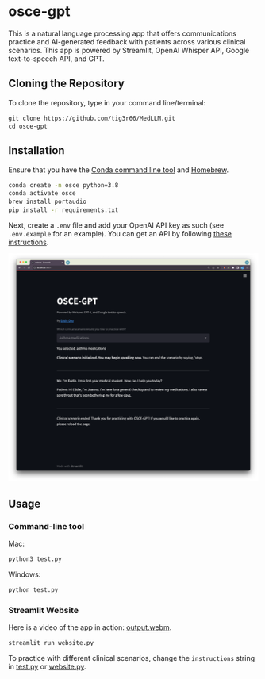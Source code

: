 # osce-gpt

This is a natural language processing app that offers communications practice and AI-generated feedback with patients across various clinical scenarios. This app is powered by Streamlit, OpenAI Whisper API, Google text-to-speech API, and GPT.

## Cloning the Repository

To clone the repository, type in your command line/terminal:

```
git clone https://github.com/tig3r66/MedLLM.git
cd osce-gpt
```

## Installation

Ensure that you have the [Conda command line tool](https://docs.conda.io/projects/conda/en/latest/user-guide/install/index.html) and [Homebrew](https://brew.sh/).

```bash
conda create -n osce python=3.8
conda activate osce
brew install portaudio
pip install -r requirements.txt
```

Next, create a `.env` file and add your OpenAI API key as such (see `.env.example` for an example). You can get an API by following [these instructions](https://help.openai.com/en/articles/4936850-where-do-i-find-my-secret-api-key).

![Screenshot of the OSCE-GPT app](https://raw.githubusercontent.com/tig3r66/osce-gpt/main/streamlit_osce.png)

## Usage

### Command-line tool

Mac:
```python
python3 test.py
```

Windows:
```python
python test.py
```

### Streamlit Website

Here is a video of the app in action: [output.webm](https://github.com/tig3r66/osce-gpt/blob/main/example_session/Example%202/output.webm).

```bash
streamlit run website.py
```

To practice with different clinical scenarios, change the `instructions` string in [test.py](https://github.com/tig3r66/osce-gpt/blob/main/test.py) or [website.py](https://github.com/tig3r66/osce-gpt/blob/main/website.py).
